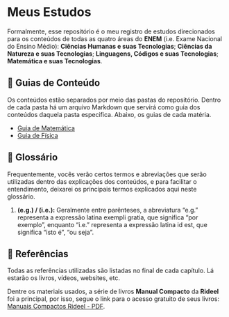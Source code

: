 # Meus Estudos

Formalmente, esse repositório é o meu registro de estudos direcionados para os conteúdos de todas as quatro áreas do **ENEM** (i.e. Exame Nacional do Ensino Médio): **Ciências Humanas e suas Tecnologias**; **Ciências da Natureza e suas Tecnologias**; **Linguagens, Códigos e suas Tecnologias**; **Matemática e suas Tecnologias**.

## 📝 Guias de Conteúdo

Os conteúdos estão separados por meio das pastas do repositório. Dentro de cada pasta há um arquivo Markdown que servirá como guia dos conteúdos daquela pasta especifica. Abaixo, os guias de cada matéria.

- [Guia de Matemática](/matematica/guia-de-matematica.md)
- [Guia de Física](/fisica/guia-de-fisica.md)

## 📖 Glossário

Frequentemente, vocês verão certos termos e abreviações que serão utilizadas dentro das explicações dos conteúdos, e para facilitar o entendimento, deixarei os principais termos explicados aqui neste glossário.

1. **(e.g.) / (i.e.):** Geralmente entre parênteses, a abreviatura “e.g.” representa a expressão latina exempli gratia, que significa “por exemplo”, enquanto “i.e.” representa a expressão latina id est, que significa “isto é”, “ou seja”.

## 📕 Referências

Todas as referências utilizadas são listadas no final de cada capítulo. Lá estarão os livros, vídeos, websites, etc.

Dentre os materiais usados, a série de livros **Manual Compacto** da **Rideel** foi a principal, por isso, segue o link para o acesso gratuito de seus livros: [Manuais Compactos Rideel - PDF](https://www.leonardoportal.com/p/manuais-compactos-rideel-pdf.html).

